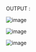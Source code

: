 OUTPUT :

![image](https://user-images.githubusercontent.com/61194252/83010577-0d0a6d80-a04b-11ea-96fe-453079473a14.png)

![image](https://user-images.githubusercontent.com/61194252/83010654-26abb500-a04b-11ea-8e22-c42d83524244.png)

![image](https://user-images.githubusercontent.com/61194252/83010680-34f9d100-a04b-11ea-9b95-ab9709c03fb1.png)
